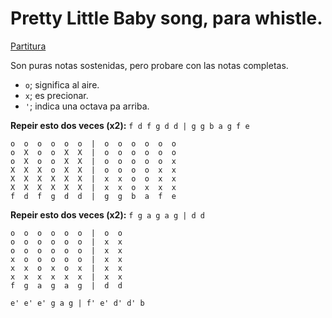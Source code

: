 # Pretty Little Baby song, para whistle. 

[Partitura](https://external-content.duckduckgo.com/iu/?u=https%3A%2F%2Fnote-store.com%2Fupload%2Fpdflic%2F2159%2F215846_s1.png&f=1&nofb=1&ipt=7b60b939df6d49e1f34f19dcda0dc9f64c6a49f3d3055e9ac406465ecc924783)

Son puras notas sostenidas, pero probare con las notas completas.

- `o`; significa al aire.
- `x`; es precionar.
- `'`; indica una octava pa arriba.


**Repeir esto dos veces (x2):**
`f d f g d d | g g b a g f e`
```
o  o  o  o  o  o  |  o  o  o  o  o  o
o  X  o  o  X  X  |  o  o  o  o  o  o
o  X  o  o  X  X  |  o  o  o  o  o  x
X  X  X  o  X  X  |  o  o  o  o  x  x
X  X  X  X  X  X  |  x  x  o  o  x  x
X  X  X  X  X  X  |  x  x  o  x  x  x
f  d  f  g  d  d  |  g  g  b  a  f  e
```

**Repeir esto dos veces (x2):**
`f g a g a g | d d`
```
o  o  o  o  o  o  |  o  o
o  o  o  o  o  o  |  x  x
o  o  o  o  o  o  |  x  x
x  o  o  o  o  o  |  x  x
x  x  o  x  o  x  |  x  x
x  x  x  x  x  x  |  x  x
f  g  a  g  a  g  |  d  d
```


`e' e' e' g a g | f' e' d' d' b`
